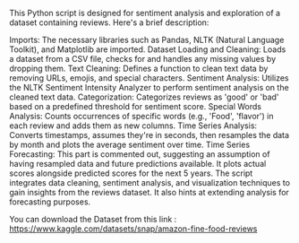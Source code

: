 This Python script is designed for sentiment analysis and exploration of a dataset containing reviews. Here's a brief description:

Imports: The necessary libraries such as Pandas, NLTK (Natural Language Toolkit), and Matplotlib are imported.
Dataset Loading and Cleaning: Loads a dataset from a CSV file, checks for and handles any missing values by dropping them.
Text Cleaning: Defines a function to clean text data by removing URLs, emojis, and special characters.
Sentiment Analysis: Utilizes the NLTK Sentiment Intensity Analyzer to perform sentiment analysis on the cleaned text data.
Categorization: Categorizes reviews as 'good' or 'bad' based on a predefined threshold for sentiment score.
Special Words Analysis: Counts occurrences of specific words (e.g., 'Food', 'flavor') in each review and adds them as new columns.
Time Series Analysis: Converts timestamps, assumes they're in seconds, then resamples the data by month and plots the average sentiment over time.
Time Series Forecasting: This part is commented out, suggesting an assumption of having resampled data and future predictions available. It plots actual scores alongside predicted scores for the next 5 years.
The script integrates data cleaning, sentiment analysis, and visualization techniques to gain insights from the reviews dataset. It also hints at extending analysis for forecasting purposes.


You can download the Dataset from this link : https://www.kaggle.com/datasets/snap/amazon-fine-food-reviews
